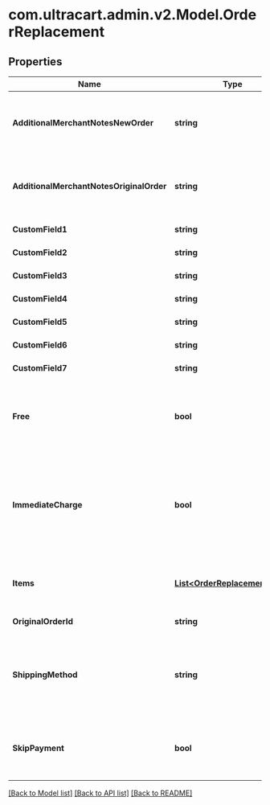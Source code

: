 
# com.ultracart.admin.v2.Model.OrderReplacement

## Properties

Name | Type | Description | Notes
------------ | ------------- | ------------- | -------------
**AdditionalMerchantNotesNewOrder** | **string** | Additional merchant notes to append to the new order | [optional] 
**AdditionalMerchantNotesOriginalOrder** | **string** | Additional merchant notes to append to the original order | [optional] 
**CustomField1** | **string** | Custom field 1 | [optional] 
**CustomField2** | **string** | Custom field 2 | [optional] 
**CustomField3** | **string** | Custom field 3 | [optional] 
**CustomField4** | **string** | Custom field 4 | [optional] 
**CustomField5** | **string** | Custom field 5 | [optional] 
**CustomField6** | **string** | Custom field 6 | [optional] 
**CustomField7** | **string** | Custom field 7 | [optional] 
**Free** | **bool** | Set to true if this replacement shipment should be free for the customer. | [optional] 
**ImmediateCharge** | **bool** | Set to true if you want to immediately charge the payment on this order, otherwise it will go to Accounts Receivable. | [optional] 
**Items** | [**List&lt;OrderReplacementItem&gt;**](OrderReplacementItem.md) | Items to include in the replacement order | [optional] 
**OriginalOrderId** | **string** | Original order id | [optional] 
**ShippingMethod** | **string** | Shipping method to use.  If not specified or invalid then least cost shipping will take place. | [optional] 
**SkipPayment** | **bool** | Set to true if you want to skip the payment as if it was successful. | [optional] 

[[Back to Model list]](../README.md#documentation-for-models)
[[Back to API list]](../README.md#documentation-for-api-endpoints)
[[Back to README]](../README.md)

